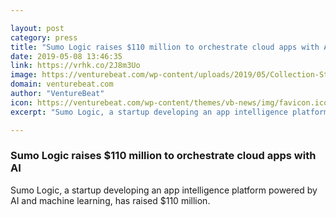 ```yaml
---

layout: post
category: press
title: "Sumo Logic raises $110 million to orchestrate cloud apps with AI"
date: 2019-05-08 13:46:35
link: https://vrhk.co/2J8m3Uo
image: https://venturebeat.com/wp-content/uploads/2019/05/Collection-Status.png?w=1200&strip=all
domain: venturebeat.com
author: "VentureBeat"
icon: https://venturebeat.com/wp-content/themes/vb-news/img/favicon.ico
excerpt: "Sumo Logic, a startup developing an app intelligence platform powered by AI and machine learning, has raised $110 million."

---
```


### Sumo Logic raises $110 million to orchestrate cloud apps with AI

Sumo Logic, a startup developing an app intelligence platform powered by AI and machine learning, has raised $110 million.